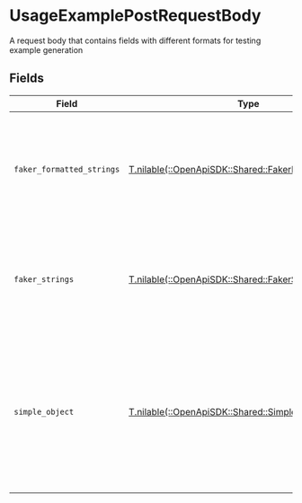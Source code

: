 # UsageExamplePostRequestBody

A request body that contains fields with different formats for testing example generation


## Fields

| Field                                                                                                                                                          | Type                                                                                                                                                           | Required                                                                                                                                                       | Description                                                                                                                                                    |
| -------------------------------------------------------------------------------------------------------------------------------------------------------------- | -------------------------------------------------------------------------------------------------------------------------------------------------------------- | -------------------------------------------------------------------------------------------------------------------------------------------------------------- | -------------------------------------------------------------------------------------------------------------------------------------------------------------- |
| `faker_formatted_strings`                                                                                                                                      | [T.nilable(::OpenApiSDK::Shared::FakerFormattedStrings)](../../models/shared/fakerformattedstrings.md)                                                         | :heavy_minus_sign:                                                                                                                                             | A set of strings with format values that lead to relevant examples being generated for them                                                                    |
| `faker_strings`                                                                                                                                                | [T.nilable(::OpenApiSDK::Shared::FakerStrings)](../../models/shared/fakerstrings.md)                                                                           | :heavy_minus_sign:                                                                                                                                             | A set of strings with fieldnames that lead to relevant examples being generated for them                                                                       |
| `simple_object`                                                                                                                                                | [T.nilable(::OpenApiSDK::Shared::SimpleObject)](../../models/shared/simpleobject.md)                                                                           | :heavy_minus_sign:                                                                                                                                             | A simple object that uses all our supported primitive types and enums and has optional properties.<br/><br/>[A link to the external docs.](https://speakeasy.com/docs) |